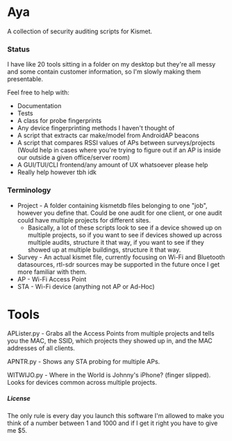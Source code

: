 # Aya
A collection of security auditing scripts for Kismet.

### Status
I have like 20 tools sitting in a folder on my desktop but they're all messy and some contain customer information, so I'm slowly making them presentable.

Feel free to help with:
- Documentation
- Tests
- A class for probe fingerprints
- Any device fingerprinting methods I haven't thought of
- A script that extracts car make/model from AndroidAP beacons
- A script that compares RSSI values of APs between surveys/projects (Would help in cases where you're trying to figure out if an AP is inside our outside a given office/server room)
- A GUI/TUI/CLI frontend/any amount of UX whatsoever please help
- Really help however tbh idk

### Terminology
- Project - A folder containing kismetdb files belonging to one "job", however you define that. Could be one audit for one client, or one audit could have multiple projects for different sites. 
    - Basically, a lot of these scripts look to see if a device showed up on multiple projects, so if you want to see if devices showed up across multiple audits, structure it that way, if you want to see if they showed up at multiple buildings, structure it that way.
- Survey - An actual kismet file, currently focusing on Wi-Fi and Bluetooth datasources, rtl-sdr sources may be supported in the future once I get more familiar with them.
- AP - Wi-Fi Access Point
- STA - Wi-Fi device (anything not AP or Ad-Hoc)

# Tools
APLister.py - Grabs all the Access Points from multiple projects and tells you the MAC, the SSID, which projects they showed up in, and the MAC addresses of all clients.

APNTR.py - Shows any STA probing for multiple APs.

WITWIJO.py - Where in the World is Johnny's iPhone? (finger slipped). Looks for devices common across multiple projects. 

##### License
The only rule is every day you launch this software I'm allowed to make you think of a number between 1 and 1000 and if I get it right you have to give me $5.
